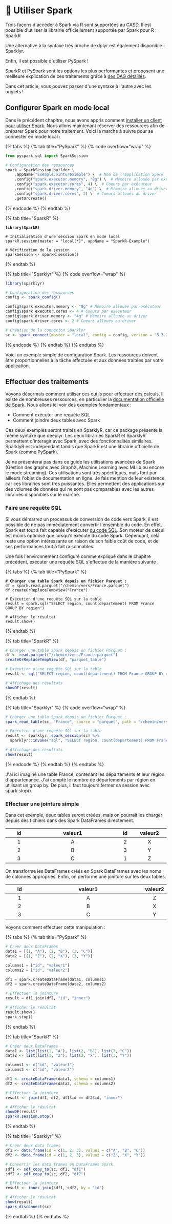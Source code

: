 # 🌠 Utiliser Spark

Trois façons d'accéder à Spark via R sont supportées au CASD. Il est possible d'utiliser la librairie officiellement supportée par Spark pour R : SparkR

Une alternative à la syntaxe très proche de dplyr est également disponible : Sparklyr.

Enfin, il est possible d'utiliser PySpark !

SparkR et PySpark sont les options les plus performantes et proposent une meilleure explication de ces traitements grâce à [des DAG détaillés](dag/les-plans-dexecutions-et-catalyst.md).

Dans cet article, vous pouvez passer d'une syntaxe à l'autre avec les onglets !

## Configurer Spark en mode local

Dans le précédent chapitre, nous avons appris comment [installer un client pour utiliser Spark](installer.md). Nous allons maintenant réserver des ressources afin de préparer Spark pour notre traitement. Voici la marche à suivre pour se connecter en mode local :&#x20;

{% tabs %}
{% tab title="PySpark" %}
{% code overflow="wrap" %}
```python
from pyspark.sql import SparkSession

# Configuration des ressources
spark = SparkSession.builder \
    .appName("ExempleJointureSimple") \  # Nom de l'application Spark
    .config("spark.executor.memory", "8g") \  # Mémoire allouée par exécuteur
    .config("spark.executor.cores", 4) \  # Coeurs par exécuteur
    .config("spark.driver.memory", "4g") \  # Mémoire allouée au driver (processus principal)
    .config("spark.driver.cores", 2) \  # Coeurs alloués au driver
    .getOrCreate()
```
{% endcode %}
{% endtab %}

{% tab title="SparkR" %}
<pre class="language-r" data-overflow="wrap"><code class="lang-r"><strong>library(SparkR)
</strong>
# Initialisation d'une session Spark en mode local
sparkR.session(master = "local[*]", appName = "SparkR-Example")

# Vérification de la session
sparkSession &#x3C;- sparkR.session()
</code></pre>
{% endtab %}

{% tab title="Sparklyr" %}
{% code overflow="wrap" %}
```r
library(sparklyr)

# Configuration des ressources
config <- spark_config()

config$spark.executor.memory <- "8g" # Mémoire allouée par exécuteur
config$spark.executor.cores <- 4 # Coeurs par exécuteur
config$spark.driver.memory <- "4g" # Mémoire allouée au driver
config$spark.driver.cores <- 2 # Coeurs alloués au driver

# Création de la connexion Sparklyr
sc <- spark_connect(master = "local", config = config, version = "3.3.2")
```
{% endcode %}
{% endtab %}
{% endtabs %}

Voici un exemple simple de configuration Spark. Les ressources doivent être proportionnelles à la tâche effectuée et aux données traitées par votre application.

## Effectuer des traitements

Voyons désormais comment utiliser ces outils pour effectuer des calculs. Il existe de nombreuses ressources, en particulier la [documentation officielle de Spark](https://spark.apache.org/docs/latest/quick-start.html). Nous allons ici voir des exemples fondamentaux :

* Comment exécuter une requête SQL
* Comment joindre deux tables avec Spark

Ces deux exemples seront traités en SparklyR, car ce package présente la même syntaxe que deeplyr. Les deux librairies SparkR et SparklyR permettent d'interagir avec Spark, avec des fonctionnalités similaires. SparklyR est indépendant tandis que SparkR est une librairie officielle de Spark (comme PySpark).

Je ne présenterai pas dans ce guide les utilisations avancées de Spark (Gestion des graphs avec GraphX, Machine Learning avec MLlib ou encore le mode streaming). Ces utilisations sont très spécifiques, mais font par ailleurs l'objet de documentation en ligne. Je fais mention de leur existence, car ces librairies sont très puissantes. Elles permettent des applications sur des volumes de données qui ne sont pas comparables avec les autres librairies disponibles sur le marché.

### Faire une requête SQL

Si vous démarrez un processus de conversion de code vers Spark, il est possible de ne pas immédiatement convertir l'ensemble du code. En effet, Spark est tout à fait capable d'exécuter [du code SQL](../stockage/sql/bases.md). Son moteur de calcul est moins optimisé que lorsqu'il exécute du code Spark. Cependant, cela reste une option intéressante en raison de son faible coût de code, et de ses performances tout à fait raisonnables.

Une fois l'environnement configuré comme expliqué dans le chapitre précédent, exécuter une requête SQL s'effectue de la manière suivante :

{% tabs %}
{% tab title="PySpark" %}
<pre class="language-python" data-overflow="wrap"><code class="lang-python"><strong># Charger une table Spark depuis un fichier Parquet :
</strong>df = spark.read.parquet("/chemin/vers/France.parquet")
df.createOrReplaceTempView("France")

# Exécution d'une requête SQL sur la table
result = spark.sql("SELECT region, count(departement) FROM France GROUP BY region")

# Afficher le résultat
result.show()
</code></pre>
{% endtab %}

{% tab title="SparkR" %}
```r
# Charger une table Spark depuis un fichier Parquet :
df <- read.parquet("/chemin/vers/France.parquet")
createOrReplaceTempView(df, "parquet_table")

# Exécution d'une requête SQL sur la table
result <- sql("SELECT region, count(departement) FROM France GROUP BY region")

# Affichage des résultats
showDF(result)
```
{% endtab %}

{% tab title="Sparklyr" %}
{% code overflow="wrap" %}
```r
# Charger une table Spark depuis un fichier Parquet :
spark_read_table(sc, "France", source = "parquet", path = "/chemin/vers/France.parquet")

# Exécution d'une requête SQL sur la table
result <- sparklyr::spark_session(sc) %>%
  sparklyr::invoke("sql", "SELECT region, count(departement) FROM France GROUP BY region")

# Affichage des résultats
show(result)
```
{% endcode %}
{% endtab %}
{% endtabs %}

J'ai ici imaginé une table France, contenant les départements et leur région d'appartenance. J'ai compté le nombre de départements par région en utilisant un group by. De plus, il faut toujours fermer sa session avec spark.stop().

### Effectuer une jointure simple

Dans cet exemple, deux tables seront créées, mais on pourrait les charger depuis des fichiers dans des Spark DataFrames directement.

<table><thead><tr><th width="76" align="center">id</th><th width="261" align="center">valeur1</th><th width="67" align="center">id</th><th align="center">valeur2</th><th data-hidden></th></tr></thead><tbody><tr><td align="center">1</td><td align="center">A</td><td align="center">2</td><td align="center">X</td><td></td></tr><tr><td align="center">2</td><td align="center">B</td><td align="center">3</td><td align="center">Y</td><td></td></tr><tr><td align="center">3</td><td align="center">C</td><td align="center">1</td><td align="center">Z</td><td></td></tr></tbody></table>

On transforme les DataFrames créés en Spark DataFrames avec les noms de colonnes appropriés. Enfin, on performe une jointure sur les deux tables.

<table><thead><tr><th width="73" align="center">id</th><th width="324" align="center">valeur1</th><th align="center">valeur2</th></tr></thead><tbody><tr><td align="center">1</td><td align="center">A</td><td align="center">Z</td></tr><tr><td align="center">2</td><td align="center">B</td><td align="center">X</td></tr><tr><td align="center">3</td><td align="center">C</td><td align="center">Y</td></tr></tbody></table>

Voyons comment effectuer cette manipulation :

{% tabs %}
{% tab title="PySpark" %}
```python
# Créer deux DataFrames
data1 = [(1, "A"), (2, "B"), (3, "C")]
data2 = [(1, "Z"), (2, "X"), (3, "Y")]

columns1 = ["id", "valeur1"]
columns2 = ["id", "valeur2"]

df1 = spark.createDataFrame(data1, columns1)
df2 = spark.createDataFrame(data2, columns2)

# Effectuer la jointure
result = df1.join(df2, "id", "inner")

# Afficher le résultat
result.show()
spark.stop()
```
{% endtab %}

{% tab title="SparkR" %}
```r
# Créer deux DataFrames
data1 <- list(list(1, "A"), list(2, "B"), list(3, "C"))
data2 <- list(list(1, "Z"), list(2, "X"), list(3, "Y"))

columns1 <- c("id", "valeur1")
columns2 <- c("id", "valeur2")

df1 <- createDataFrame(data1, schema = columns1)
df2 <- createDataFrame(data2, schema = columns2)

# Effectuer la jointure
result <- join(df1, df2, df1$id == df2$id, "inner")

# Afficher le résultat
showDF(result)
sparkR.session.stop()
```
{% endtab %}

{% tab title="Sparklyr" %}
```r
# Créer deux data frames
df1 <- data.frame(id = c(1, 2, 3), value1 = c("A", "B", "C"))
df2 <- data.frame(id = c(1, 2, 3), value2 = c("Z", "X", "Y"))

# Convertir les data frames en DataFrames Spark
sdf1 <- sdf_copy_to(sc, df1, "df1")
sdf2 <- sdf_copy_to(sc, df2, "df2")

# Effectuer la jointure
result <- inner_join(sdf1, sdf2, by = "id")

# Afficher le résultat
show(result)
spark_disconnect(sc)
```
{% endtab %}
{% endtabs %}
